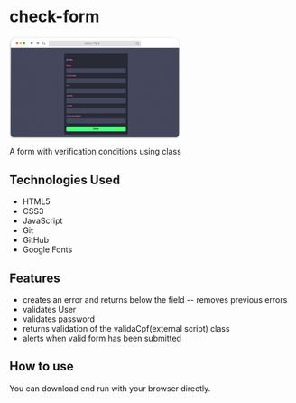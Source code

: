 # check-form

<img align="center" width="60%" margin-bottom="80px" src="https://github.com/FelipeFeitosaDev/check-form/blob/master/assets/img/check-form.png" style="max-width:100%;">

A form with verification conditions using class
## Technologies Used

* HTML5
* CSS3
* JavaScript
* Git
* GitHub
* Google Fonts

## Features

- creates an error and returns below the field
-- removes previous errors
- validates User
- validates password
- returns validation of the validaCpf(external script) class
- alerts when valid form has been submitted

## How to use

You can download end run with your browser directly.
